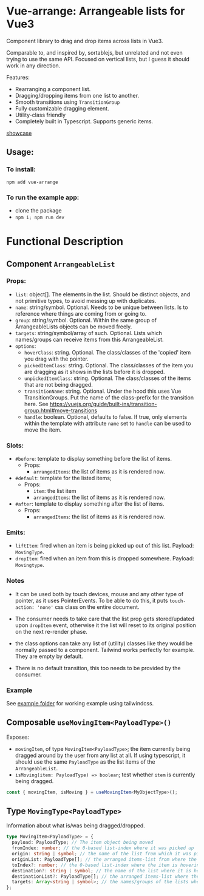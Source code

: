 # Vue-arrange: Arrangeable lists for Vue3

Component library to drag and drop items across lists in Vue3.

Comparable to, and inspired by, sortablejs, but unrelated and not even trying to use the same API. Focused on vertical lists, but I guess it should work in any direction.

Features: 

* Rearranging a component list.
* Dragging/dropping items from one list to another.
* Smooth transitions using `TransitionGroup`
* Fully customizable dragging element.
* Utility-class friendly
* Completely built in Typescript. Supports generic items.

[showcase](./example/showcase.webm.mov)

## Usage:

### To install:

```
npm add vue-arrange
```

### To run the example app:

* clone the package
* `npm i; npm run dev`

# Functional Description

## Component `ArrangeableList`

### **Props:**

* `list`: object[]. The elements in the list. Should be distinct objects, and not primitive types, to avoid messing up with duplicates.
* `name`: string/symbol. Optional. Needs to be unique between
  lists. Is to reference where things are coming from or going to.
* `group`: string/symbol. Optional. Within the same group of ArrangeableLists objects can be moved freely.
* `targets`: string/symbol/array of such. Optional. Lists which names/groups can receive items from this ArrangeableList.
* `options`:
  * `hoverClass`: string. Optional. The class/classes of the 'copied' item you drag with the pointer.
  * `pickedItemClass`: string. Optional. The class/classes of the item you are dragging as it shows in the lists before it is dropped.
  * `unpickedItemClass`: string. Optional. The class/classes of the items that are not being dragged.
  * `transitionName`: string. Optional. Under the hood this uses Vue TransitionGroups. Put the name of the class-prefix for the transition here. See <https://vuejs.org/guide/built-ins/transition-group.html#move-transitions>
  * `handle`: boolean. Optional, defaults to false. If true, only elements within the template with attribute `name` set to `handle` can be used to move the item.

### **Slots:**

* `#before`: template to display something before the list of items.
  * Props:
    * `arrangedItems`: the list of items as it is rendered now.
* `#default`: template for the listed items;
  * Props:
    * `item`: the list item
    * `arrangedItems`: the list of items as it is rendered now.
* `#after`: template to display something after the list of items.
  * Props:
    * `arrangedItems`: the list of items as it is rendered now.

### **Emits:**

* `liftItem`: fired when an item is being picked up out of this list. Payload: `MovingType`.
* `dropItem`: fired when an item from this is dropped somewhere. Payload: `Movingtype`.

### **Notes**

* It can be used both by touch devices, mouse and any other type of pointer, as it uses PointerEvents. To be able to do this, it puts `touch-action: 'none'` css class on the entire document.

* The consumer needs to take care that the list prop gets stored/updated upon `dropItem` event, otherwise it the list will reset to its original position on the next re-render phase.
* the class options can take any list of (utility) classes like they would be normally passed to a component. Tailwind works perfectly for example. They are empty by default.
* There is no default transition, this too needs to be provided by the consumer.

### **Example**

See [example folder](./example/) for working example using tailwindcss.

## Composable `useMovingItem<PayloadType>()`

Exposes:

* `movingItem`, of type `MovingItem<PayloadType>`; the item currently being dragged around by the user from any list at all. If using typescript, it should use the same `PayloadType` as the list items of the `ArrangeableList`.
* `isMoving(item: PayloadType) => boolean`; test whether `item` is currently being dragged.

``` typescript
const { movingItem, isMoving } = useMovingItem<MyObjectType>(); 
```

## Type `MovingType<PayloadType>`

Information about what is/was being dragged/dropped.

``` typescript
type MovingItem<PayloadType> = {
  payload: PayloadType; // The item object being moved
  fromIndex: number; // the 0-based list-index where it was picked up
  origin: string | symbol; // the name of the list from which it was picked up
  originList: PayloadType[]; // the arranged items-list from where the item came as it appears now.
  toIndex?: number; // the 0-based list-index where the item is hovering or being dropped.
  destination?: string | symbol; // the name of the list where it is hovering over or being dropped.
  destinationList?: PayloadType[]; // the arranged items-list where the item is hovering over or being dropped as it appears now.
  targets: Array<string | symbol>; // the names/groups of the lists where this item can be dropped.
};
```
